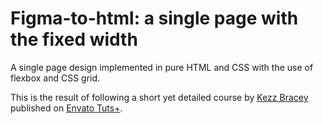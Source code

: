 # Figma-to-html: a single page with the fixed width

A single page design implemented in pure HTML and CSS with the use of flexbox and CSS grid.

This is the result of following a short yet detailed course by [Kezz Bracey](https://github.com/kezzbracey) published on [Envato Tuts+](https://webdesign.tutsplus.com/courses/figma-to-html-code-up-a-single-page-design).
